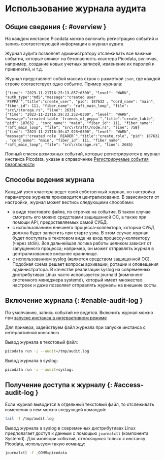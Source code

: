 # Использование журнала аудита

## Общие сведения  {: #overview }

На каждом инстансе Picodata можно включить регистрацию событий и
запись соответствующей информации в журнал аудита.

Журнал аудита позволяет администратору отслеживать все важные события,
которые влияют на безопасность кластера Picodata, включая, например,
создание новых учетных записей, изменение их паролей и привилегий, и
т.д.

Журнал представляет собой массив строк с разметкой `json`, где каждой
строке соответствует одно событие. Пример журнала:

```
{"time": "2023-11-21T16:25:13.857+0300", "level": "WARN", "auth_type":"md5","message":"created user `PEPPA`","title":"create_user", "pid": 187632 , "cord_name": "main", "fiber_id": 111, "fiber_name": "raft_main_loop", "file": "src\/storage.rs", "line": 2633}
{"time": "2023-11-21T16:29:33.252+0300", "level": "WARN", "message":"created table `friends_of_peppa`","title":"create_table", "pid": 187632 , "cord_name": "main", "fiber_id": 111, "fiber_name": "raft_main_loop", "file": "src\/traft\/node.rs", "line": 758}
{"time": "2023-11-21T16:30:47.928+0300", "level": "WARN", "message":"created role `READER`","title":"create_role", "pid": 187632 , "cord_name": "main", "fiber_id": 111, "fiber_name": "raft_main_loop", "file": "src\/storage.rs", "line": 2685}
```

Полный список возможных событий, которые регистрируются в журнал
инстанса Picodata, указан в справочнике [Регистрируемые события
безопасности](../reference/audit_events.md)

## Способы ведения журнала

Каждый узел кластера ведет свой собственный журнал, но настройка
параметров журнала производится централизованно. В зависимости от
настройки, журнал может вестись следующими способами:

- в виде текстового файла, по строчке на событие. В таком случае смотреть его можно
средствами защищенной ОС, а также при помощи API, предоставляемых самой
СУБД.
- с использованием внешнего процесса-коллектора, который СУБД должна
будет запустить при старте узла. В этом случае журнал будет поступать в
текстовом виде на вход процессу-коллектору (через stdin). Вся дальнейшая
логика работы целиком зависит от запущенного процесса; например, он
может отправлять журнал в централизованное внешнее хранилище.
- с использованием syslog (является средством защищенной ОС). Подобная схема
решает вопросы архивации, ротации и оповещения администратора.
В качестве реализации syslog на современных дистрибутивах Linux часто
используется journald (компонент системного менеджера systemd), который
имеет множество настроек и даже позволяет отправлять журналы на внешние
хосты.

## Включение журнала {: #enable-audit-log }

По умолчанию, запись событий не ведется. Включить журнал можно при
[запуске инстанса в интерактивном режиме](../reference/cli.md#audit)
<!-- - с помощью API-функции [pico.audit()](../reference/api.md#picoaudit) -->

Для примера, задействуем файл журнала при запуске инстанса с интерактивной консолью

Вывод журнала в текстовый файл:

```bash
picodata run -i --audit=/tmp/audit.log
```

Вывод журнала в syslog:

```bash
picodata run -i --audit=syslog:
```

## Получение доступа к журналу {: #access-audit-log }

Если журнал выводится в отдельный текстовый файл, то отслеживать
изменения в нем можно следующей командой:

```bash
tail -f /tmp/audit.log
```

Вывод журнала в syslog в современных дистрибутивах Linux предполагает доступ к данным с помощью `journalctl` (компонента Systemd).
Для изоляции событий, относящихся только к инстансу Picodata, используем такую команду:

```bash
journalctl -f _COMM=picodata
```
